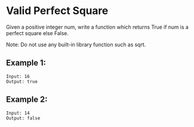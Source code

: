 # Valid Perfect Square

Given a positive integer num, write a function which returns True if num is a perfect square else False.

Note: Do not use any built-in library function such as sqrt.

## Example 1:
```
Input: 16
Output: true
```
## Example 2:
```
Input: 14
Output: false
```

